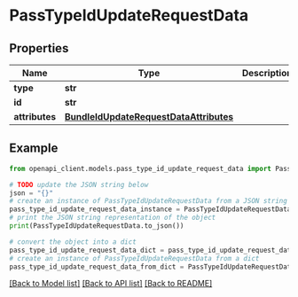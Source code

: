 # PassTypeIdUpdateRequestData


## Properties

Name | Type | Description | Notes
------------ | ------------- | ------------- | -------------
**type** | **str** |  | 
**id** | **str** |  | 
**attributes** | [**BundleIdUpdateRequestDataAttributes**](BundleIdUpdateRequestDataAttributes.md) |  | [optional] 

## Example

```python
from openapi_client.models.pass_type_id_update_request_data import PassTypeIdUpdateRequestData

# TODO update the JSON string below
json = "{}"
# create an instance of PassTypeIdUpdateRequestData from a JSON string
pass_type_id_update_request_data_instance = PassTypeIdUpdateRequestData.from_json(json)
# print the JSON string representation of the object
print(PassTypeIdUpdateRequestData.to_json())

# convert the object into a dict
pass_type_id_update_request_data_dict = pass_type_id_update_request_data_instance.to_dict()
# create an instance of PassTypeIdUpdateRequestData from a dict
pass_type_id_update_request_data_from_dict = PassTypeIdUpdateRequestData.from_dict(pass_type_id_update_request_data_dict)
```
[[Back to Model list]](../README.md#documentation-for-models) [[Back to API list]](../README.md#documentation-for-api-endpoints) [[Back to README]](../README.md)


